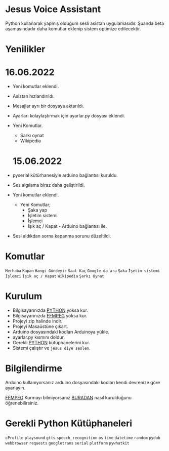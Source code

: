 # Jesus Voice Assistant
Python kullanarak yapmış olduğum sesli asistan uygulamasıdır. Şuanda beta aşamasındadır daha komutlar eklenip sistem optimize edilecektir.

# Yenilikler
   # 16.06.2022
* Yeni komutlar eklendi.
* Asistan hızlandırıldı.
* Mesajlar ayrı bir dosyaya aktarıldı.
* Ayarları kolaylaştırmak için ayarlar.py dosyası eklendi.
 * Yeni Komutlar.
    * Şarkı oynat
    * Wikipedia

   # 15.06.2022 
* pyserial kütürhanesiyle arduino bağlantısı kuruldu.
* Ses algılama biraz daha geliştirildi.
* Yeni komutlar eklendi.
    * Yeni Komutlar;
        * Şaka yap
        * İşletim sistemi
        * İşlemci
        * Işık aç / Kapat - Arduino bağlantısı ile.
* Sesi aldıkdan sorna kapanma sorunu düzeltildi.

# Komutlar
```Merhaba```
```Kapan```
```Hangi Gündeyiz```
```Saat Kaç```
```Google da ara```
```Şaka```
```İşetim sistemi```
```İşlemci```
```Işık aç / Kapat```
```Wikipedia```
```Şarkı Oynat```

# Kurulum
* Bilgisayarınızda [PYTHON](https://www.python.org) yoksa kur.
* Bilgisayarınızda [FFMPEG](https://ffmpeg.org) yoksa kur.
* Projeyi zip halinde indir.
* Projeyi Masaüstüne çıkart.
* Arduino dosyasındaki kodları Arduinoya yükle.
* ayarlar.py kısmını doldur.
* Gerekli [PYTHON](https://www.python.org) kütüphanelerini kur.
* Sistemi çalıştır ve ``jesus diye seslen``.

# Bilgilendirme
Arduino kullanıyorsanız arduino dosyasındaki kodları kendi devrenize göre ayarlayın.

[FFMPEG](https://ffmpeg.org) Kurmayı bilmiyorsanız [BURADAN](https://www.youtube.com/watch?v=TLJdeJv8bLA) nasıl kurulduğunu öğrenebilirsiniz.

# Gerekli Python Kütüphaneleri
```cProfile```
```playsound```
```gtts```
```speech_recognition```
```os```
```time```
```datetime```
```random```
```pydub```
```webbrowser```
```requests```
```googletrans```
```serial```
```platform```
```pywhatkit```

